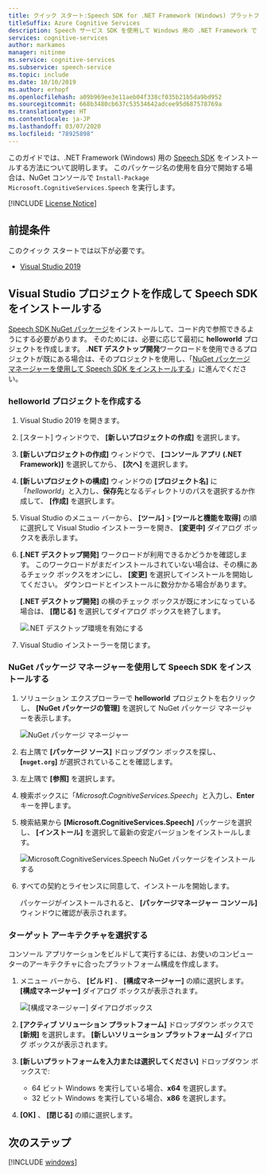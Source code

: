 ```yaml
---
title: クイック スタート:Speech SDK for .NET Framework (Windows) プラットフォームの設定 - Speech Service
titleSuffix: Azure Cognitive Services
description: Speech サービス SDK を使用して Windows 用の .NET Framework で C# のプラットフォームを設定するには、このガイドを使用します。
services: cognitive-services
author: markamos
manager: nitinme
ms.service: cognitive-services
ms.subservice: speech-service
ms.topic: include
ms.date: 10/10/2019
ms.author: erhopf
ms.openlocfilehash: a09b969ee3e11aeb04f338cf035b21b5da9bd952
ms.sourcegitcommit: 668b3480cb637c53534642adcee95d687578769a
ms.translationtype: HT
ms.contentlocale: ja-JP
ms.lasthandoff: 03/07/2020
ms.locfileid: "78925898"
---
```

このガイドでは、.NET Framework (Windows) 用の [Speech SDK](~/articles/cognitive-services/speech-service/speech-sdk.md) をインストールする方法について説明します。 このパッケージ名の使用を自分で開始する場合は、NuGet コンソールで `Install-Package Microsoft.CognitiveServices.Speech` を実行します。

[!INCLUDE [License Notice](~/includes/cognitive-services-speech-service-license-notice.md)]

## <a name="prerequisites"></a>前提条件

このクイック スタートでは以下が必要です。

* [Visual Studio 2019](https://visualstudio.microsoft.com/downloads/)

## <a name="create-a-visual-studio-project-and-install-the-speech-sdk"></a>Visual Studio プロジェクトを作成して Speech SDK をインストールする

[Speech SDK NuGet パッケージ](https://aka.ms/csspeech/nuget)をインストールして、コード内で参照できるようにする必要があります。 そのためには、必要に応じて最初に **helloworld** プロジェクトを作成します。 **.NET デスクトップ開発**ワークロードを使用できるプロジェクトが既にある場合は、そのプロジェクトを使用し、「[NuGet パッケージ マネージャーを使用して Speech SDK をインストールする](#use-nuget-package-manager-to-install-the-speech-sdk)」に進んでください。

### <a name="create-helloworld-project"></a>helloworld プロジェクトを作成する

1. Visual Studio 2019 を開きます。

1. [スタート] ウィンドウで、 **[新しいプロジェクトの作成]** を選択します。 

1. **[新しいプロジェクトの作成]** ウィンドウで、 **[コンソール アプリ (.NET Framework)]** を選択してから、 **[次へ]** を選択します。

1. **[新しいプロジェクトの構成]** ウィンドウの **[プロジェクト名]** に「*helloworld*」と入力し、**保存先**となるディレクトリのパスを選択するか作成して、 **[作成]** を選択します。

1. Visual Studio のメニュー バーから、 **[ツール]**  >  **[ツールと機能を取得]** の順に選択して Visual Studio インストーラーを開き、 **[変更中]** ダイアログ ボックスを表示します。

1. **[.NET デスクトップ開発]** ワークロードが利用できるかどうかを確認します。 このワークロードがまだインストールされていない場合は、その横にあるチェック ボックスをオンにし、 **[変更]** を選択してインストールを開始してください。 ダウンロードとインストールに数分かかる場合があります。

   **[.NET デスクトップ開発]** の横のチェック ボックスが既にオンになっている場合は、 **[閉じる]** を選択してダイアログ ボックスを終了します。

   ![.NET デスクトップ環境を有効にする](~/articles/cognitive-services/speech-service/media/sdk/vs-enable-net-desktop-workload.png)

1. Visual Studio インストーラーを閉じます。

### <a name="use-nuget-package-manager-to-install-the-speech-sdk"></a>NuGet パッケージ マネージャーを使用して Speech SDK をインストールする

1. ソリューション エクスプローラーで **helloworld** プロジェクトを右クリックし、 **[NuGet パッケージの管理]** を選択して NuGet パッケージ マネージャーを表示します。

   ![NuGet パッケージ マネージャー](~/articles/cognitive-services/speech-service/media/sdk/vs-nuget-package-manager.png)

1. 右上隅で **[パッケージ ソース]** ドロップダウン ボックスを探し、 **[`nuget.org`]** が選択されていることを確認します。

1. 左上隅で **[参照]** を選択します。

1. 検索ボックスに「*Microsoft.CognitiveServices.Speech*」と入力し、**Enter** キーを押します。

1. 検索結果から **[Microsoft.CognitiveServices.Speech]** パッケージを選択し、 **[インストール]** を選択して最新の安定バージョンをインストールします。

   ![Microsoft.CognitiveServices.Speech NuGet パッケージをインストールする](~/articles/cognitive-services/speech-service/media/sdk/qs-csharp-dotnet-windows-03-nuget-install-1.0.0.png)

1. すべての契約とライセンスに同意して、インストールを開始します。

   パッケージがインストールされると、 **[パッケージマネージャー コンソール]** ウィンドウに確認が表示されます。

### <a name="choose-target-architecture"></a>ターゲット アーキテクチャを選択する

コンソール アプリケーションをビルドして実行するには、お使いのコンピューターのアーキテクチャに合ったプラットフォーム構成を作成します。

1. メニュー バーから、 **[ビルド]** 、 **[構成マネージャー]** の順に選択します。 **[構成マネージャー]** ダイアログ ボックスが表示されます。

   ![[構成マネージャー] ダイアログボックス](~/articles/cognitive-services/speech-service/media/sdk/vs-configuration-manager-dialog-box.png)

1. **[アクティブ ソリューション プラットフォーム]** ドロップダウン ボックスで **[新規]** を選択します。 **[新しいソリューション プラットフォーム]** ダイアログ ボックスが表示されます。

1. **[新しいプラットフォームを入力または選択してください]** ドロップダウン ボックスで:
   - 64 ビット Windows を実行している場合、**x64** を選択します。
   - 32 ビット Windows を実行している場合、**x86** を選択します。

1. **[OK]** 、 **[閉じる]** の順に選択します。

## <a name="next-steps"></a>次のステップ

[!INCLUDE [windows](../quickstart-list.md)]
